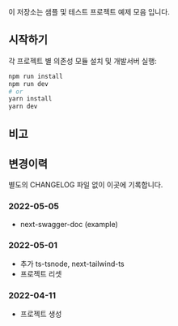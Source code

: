 이 저장소는 샘플 및 테스트 프로젝트 예제 모음 입니다.

## 시작하기

각 프로젝트 별 의존성 모듈 설치 및 개발서버 실행:

```bash
npm run install
npm run dev
# or
yarn install
yarn dev
```

## 비고


## 변경이력

별도의 CHANGELOG 파일 없이 이곳에 기록합니다.

### 2022-05-05

- next-swagger-doc (example)

### 2022-05-01

- 추가 ts-tsnode, next-tailwind-ts
- 프로젝트 리셋

### 2022-04-11

- 프로젝트 생성